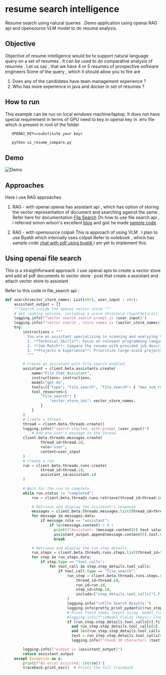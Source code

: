 # resume search intelligence
Resume search using natural queries .  Demo application using openai RAG api and opensource VLM model to do resume analysis.

## Objective 
Objective of resume intelligence would be to support natural language query on a set of resumes .
It can be used to do comparative analysis of resumes .
Let us say , that we have 4 or 5 resumes of prospective software engineers
Some of the query , which it should allow you to fire are 
1. Does any of the candidates have team management experience ? 
2. Who has more experience in java and docker in set of resumes ?

## How to run 
  This example can be run on local windows machine/laptop. 
  It does not have special requirement in terms of GPU 
  need to key in openai key in .env file which is present in root of the folder 

```
   OPENAI_KEY=<substitute your key>
``` 
```bash
   python ui_resume_compare.py
```
## Demo
![Demo](demo.gif)

## Approaches
Here i use RAG approaches 
1. RAG - with openai
   openai has assistant api , which has option of storing the vector representation of document and searching against the same .
   Refer here for documentation [File Search](https://platform.openai.com/docs/assistants/tools/file-search)
   On how to use file search api , i referred simon wilson's excellent [blog](https://simonwillison.net/2024/Aug/30/openai-file-search/) and gist he made [sample code](https://gist.github.com/simonw/97e29b86540fcc627da4984daf5b7f9f)

2. RAG - with opensource colpali
   This is approach of using VLM . I plan to use Byaldi which internally uses colpali
   Refer to notebook , which has sample code [chat with pdf using byaldi
   ](https://github.com/AnswerDotAI/byaldi/blob/main/examples/chat_with_your_pdf.ipynb)
   I am yet to implement this.

## Using openai file search 
This is a straightforward approach .I use openai apis to create a vector store and add all pdf documents to vector store . post that create a assistant and attach vector store to assistant 

Refer to this code in file_search api : 
```python
def search(vector_store_names: List[str], user_input : str):
    assistant_output = []
    """Search inside the openai vector store """
    # Set ranking options, including a score threshold (hypothetical)
    logging.info(f"vector search search prompt is {user_input}")
    logging.info(f"vector search , store names is {vector_store_names}")
    try:
        instructions = """
          You are an assistant specializing in scanning and analyzing technology resumes. Your goal is to identify key technical skills, experience, and alignment with job descriptions.
          1. **Technical Skills**: Focus on relevant programming languages, frameworks, tools, and certifications (e.g., Python, Java, AWS, Docker). Highlight these clearly.
          2. **Job Match**: Compare the resume with provided job descriptions. Focus on matching key technologies and job experience, and note areas where the candidate doesn’t meet the requirements.
          3. **Projects & Experience**: Prioritize large-scale projects or leadership roles in tech teams. Identify open-source contributions or significant technical achievements.
          """

        # Create an assistant with file search enabled
        assistant = client.beta.assistants.create(
            name="File Chat Assistant",
            instructions= instructions,
            model="gpt-4o",
            tools=[{"type": "file_search", "file_search": { "max_num_results" : 3 ,"ranking_options" : { "score_threshold": 0. }}}],
            tool_resources={
                "file_search": {
                    "vector_store_ids": vector_store_names,           
                }
            }
        )
        # Create a thread
        thread = client.beta.threads.create()
        logging.info(f"search started. with prompt {user_input}")  
            # Add the user's message to the thread
        client.beta.threads.messages.create(
                thread_id=thread.id,
                role="user",
                content=user_input
        )
        # Create a run
        run = client.beta.threads.runs.create(
                thread_id=thread.id,
                assistant_id=assistant.id
        )
        
        # Wait for the run to complete
        while run.status != "completed":
            run = client.beta.threads.runs.retrieve(thread_id=thread.id, run_id=run.id)

            # Retrieve and display the assistant's response
            messages = client.beta.threads.messages.list(thread_id=thread.id)
            for message in messages.data:
                if message.role == "assistant":
                    if len(message.content) > 0 :
                      print(f"Assistant: {message.content[0].text.value}")
                      assistant_output.append(message.content[0].text.value)
                      break

            # Retrieve and display the run step details
            run_steps = client.beta.threads.runs.steps.list(thread_id=thread.id, run_id=run.id)
            for step in run_steps.data:
                if step.type == "tool_calls":
                    for tool_call in step.step_details.tool_calls:
                        if tool_call.type == "file_search":
                            run_step = client.beta.threads.runs.steps.retrieve (
                                thread_id=thread.id,
                                run_id=run.id,
                                step_id=step.id,
                                include=["step_details.tool_calls[*].file_search.results[*].content"]
                            )
                            logging.info("\nFile Search Results:")
                            logging.info(pretty_print_pydantic(run_step.step_details.tool_calls[0].file_search.results))
                            # Print field names (keys) using .model_fields.keys()
                            #logging.info(f"\nModel Fields (Keys): {run_step.step_details.tool_calls[0].file_search.results[0].model_fields.keys()}")
                            if (run_step.step_details.tool_calls[0].file_search.results 
                              and run_step.step_details.tool_calls[0].file_search.results[0].content
                              and len(run_step.step_details.tool_calls[0].file_search.results[0].content) > 0 ):
                              text = run_step.step_details.tool_calls[0].file_search.results[0].content[0].text
                              logging.info(f"Chunk 30 characters {text[0:30]}")

        logging.info(f"output is {assistant_output}")
        return assistant_output
    except Exception as e:
        print(f"An error occurred: {str(e)}")
        traceback.print_exc()  # Prints the full traceback
```

